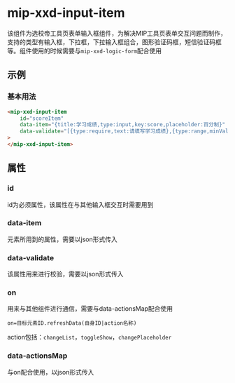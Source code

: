 # mip-xxd-input-item

该组件为选校帝工具页表单输入框组件，为解决MIP工具页表单交互问题而制作，支持的类型有输入框，下拉框，下拉输入框组合，图形验证码框，短信验证码框等。组件使用的时候需要与`mip-xxd-logic-form`配合使用

## 示例

### 基本用法
```html
<mip-xxd-input-item
    id="scoreItem"
    data-item="{title:学习成绩,type:input,key:score,placeholder:百分制}"
    data-validate="[{type:require,text:请填写学习成绩},{type:range,minValue:0,maxValue:100,text:请填写正确的学习成绩}]"
>
</mip-xxd-input-item>
```

## 属性

### id
id为必须属性，该属性在与其他输入框交互时需要用到

### data-item
元素所用到的属性，需要以json形式传入

### data-validate
该属性用来进行校验，需要以json形式传入

### on
用来与其他组件进行通信，需要与data-actionsMap配合使用
```
on=目标元素ID.refreshData(自身ID|action名称)
```
action包括：`changeList`，`toggleShow`，`changePlaceholder`

### data-actionsMap
与on配合使用，以json形式传入
